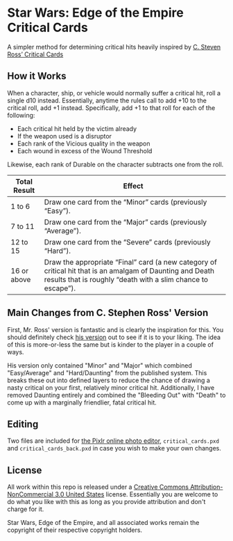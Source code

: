 # Star Wars: Edge of the Empire Critical Cards

A simpler method for determining critical hits heavily inspired by [C. Steven Ross’ Critical Cards](http://triumphdespair.wordpress.com/2014/07/11/critical-cards/)

## How it Works
When a character, ship, or vehicle would normally suffer a critical hit, roll a single d10 instead. Essentially, anytime the rules call to add +10 to the critical roll, add +1 instead. Specifically, add +1 to that roll for each of the following:
* Each critical hit held by the victim already
* If the weapon used is a disruptor
* Each rank of the Vicious quality in the weapon
* Each wound in excess of the Wound Threshold

Likewise, each rank of Durable on the character subtracts one from the roll.

Total Result | Effect
-------------|-------
1 to 6       | Draw one card from the “Minor” cards (previously “Easy”).
7 to 11      | Draw one card from the “Major” cards (previously “Average”). 
12 to 15     | Draw one card from the “Severe” cards (previously “Hard”).
16 or above  | Draw the appropriate “Final” card (a new category of critical hit that is an amalgam of Daunting and Death results that is roughly “death with a slim chance to escape”).

## Main Changes from C. Stephen Ross' Version
First, Mr. Ross' version is fantastic and is clearly the inspiration for this. You should definitely check [his version]((http://triumphdespair.wordpress.com/2014/07/11/critical-cards/)) out to see if it is to your liking. The idea of this is more-or-less the same but is kinder to the player in a couple of ways.

His version only contained "Minor" and "Major" which combined "Easy/Average" and "Hard/Daunting" from the published system. This breaks these out into defined layers to reduce the chance of drawing a nasty critical on your first, relatively minor critical hit. Additionally, I have removed Daunting entirely and combined the  "Bleeding Out" with "Death" to come up with a marginally friendlier, fatal critical hit.

## Editing
Two files are included for [the Pixlr online photo editor](http://apps.pixlr.com/editor), `critical_cards.pxd` and `critical_cards_back.pxd` in case you wish to make your own changes.

## License

All work within this repo is released under a [Creative Commons Attribution-NonCommercial 3.0 United States](https://creativecommons.org/licenses/by-nc/3.0/us/) license. Essentially you are welcome to do what you like with this as long as you provide attribution and don't charge for it.

Star Wars, Edge of the Empire, and all associated works remain the copyright of their respective copyright holders.
